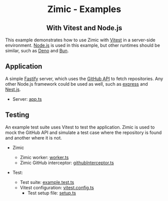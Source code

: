 <h1 align="center">
  Zimic - Examples
</h1>

<h2 align="center">
  With Vitest and Node.js
</h2>

This example demonstrates how to use Zimic with [Vitest](https://vitest.dev) in a server-side environment.
[Node.js](https://nodejs.org) is used in this example, but other runtimes should be similar, such as
[Deno](https://deno.com) and [Bun](https://bun.sh).

## Application

A simple [Fastify](https://fastify.dev) server, which uses the [GitHub API](https://docs.github.com/en/rest) to fetch
repositories. Any other Node.js framework could be used as well, such as [express](https://expressjs.com) and
[Nest.js](https://nestjs.com).

- Server: [app.ts](./src/app.ts)

## Testing

An example test suite uses Vitest to test the application. Zimic is used to mock the GitHub API and simulate a test case
where the repository is found and another where it is not.

- Zimic

  - Zimic worker: [worker.ts](./tests/interceptors/worker.ts)
  - Zimic GitHub interceptor: [githubInterceptor.ts](./tests/interceptors/githubInterceptor.ts)

- Test:

  - Test suite: [example.test.ts](./tests/example.test.ts)
  - Vitest configuration: [vitest.config.ts](./vitest.config.mts)
    - Test setup file: [setup.ts](./tests/setup.ts)
